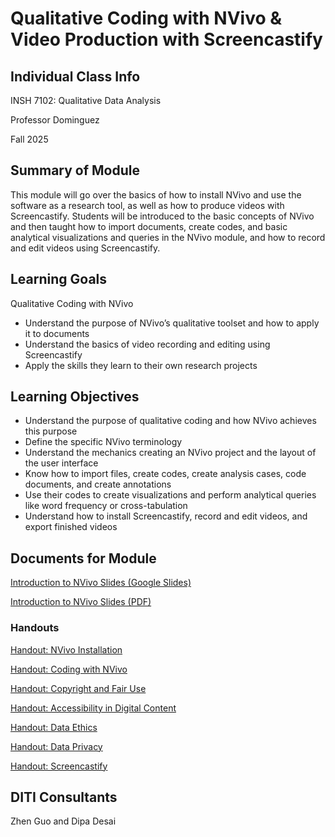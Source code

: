 # Qualitative Coding with NVivo & Video Production with Screencastify

## Individual Class Info
INSH 7102: Qualitative Data Analysis
<br>

Professor Dominguez
<br>

Fall 2025
<br>

## Summary of Module
This module will go over the basics of how to install NVivo and use the software as a research tool, as well as how to produce videos with Screencastify. Students will be introduced to the basic concepts of NVivo and then taught how to import documents, create codes, and basic analytical visualizations and queries in the NVivo module, and how to record and edit videos using Screencastify.

## Learning Goals
Qualitative Coding with NVivo
* Understand the purpose of NVivo’s qualitative toolset and how to apply it to documents
* Understand the basics of video recording and editing using Screencastify
* Apply the skills they learn to their own research projects

## Learning Objectives
* Understand the purpose of qualitative coding and how NVivo achieves this purpose
* Define the specific NVivo terminology
* Understand the mechanics creating an NVivo project and the layout of the user interface
* Know how to import files, create codes, create analysis cases, code documents, and create annotations
* Use their codes to create visualizations and perform analytical queries like word frequency or cross-tabulation
* Understand how to install Screencastify, record and edit videos, and export finished videos


## Documents for Module

 [Introduction to NVivo Slides (Google Slides)](https://docs.google.com/presentation/d/12OwtZdj9aEbMoLoYvhSOHoO2j5erK9-yM6DJ5DF4MC0/edit?usp=sharing)

 [Introduction to NVivo Slides (PDF)](https://github.com/NULabNortheastern/digitalassignmentshowcase/blob/main/multi-domain-modules/fa25-dominguez-insh7102-multi/FA25-Dominguez-INSH7102-Nvivo.pdf)

### Handouts

[Handout: NVivo Installation](https://github.com/NULabNortheastern/digitalassignmentshowcase/blob/2a9de85fa077636dd19360ab5eceb3e6aacf8f53/handouts/coding_qualitative/Handout-Installing_NVivo.pdf)

[Handout: Coding with NVivo](https://github.com/NULabNortheastern/digitalassignmentshowcase/blob/2a9de85fa077636dd19360ab5eceb3e6aacf8f53/handouts/coding_qualitative/Handout-NVivo.pdf)

[Handout: Copyright and Fair Use](https://github.com/NULabNortheastern/digitalassignmentshowcase/blob/1d414eee3ea6bbc545a951ba9426c71b15cb499f/handouts/general/Copyright-Fair-Use.pdf)

[Handout: Accessibility in Digital Content](https://github.com/NULabNortheastern/digitalassignmentshowcase/blob/main/handouts/general/Handout-Accessibility_in_Digital_Content.pdf)

[Handout: Data Ethics](https://github.com/NULabNortheastern/digitalassignmentshowcase/blob/main/handouts/data-ethics/Handout-Data_Ethics.pdf)

[Handout: Data Privacy](https://github.com/NULabNortheastern/digitalassignmentshowcase/blob/main/handouts/general/Handout_%20Data%20Privacy.pdf)

[Handout: Screencastify](https://docs.google.com/document/d/1h8g1gLHQwW77jQNEdPxBZQ6o6po58E22ByKn7fwomQo/edit?usp=sharing)


## DITI Consultants
Zhen Guo and Dipa Desai


